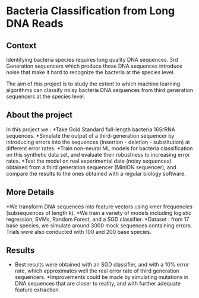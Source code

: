 # Bacteria Classification from Long DNA Reads #

## Context ##
Identifying bacteria species requires long quality DNA sequences. 3rd Generation sequencers which produce those DNA sequences introduce noise that make it hard to recognize the bacteria at the species level. 

The aim of this project is to study the extent to which machine learning algorithms can classify noisy bacteria DNA sequences from third generation sequencers at the species level.

## About the project ##
In this project we : 
*Take Gold Standard full-length bacteria 16SrRNA sequences. 
*Simulate the output of a third-generation sequencer by introducing errors into the sequences (insertion - deletion - substitution) at different error rates. 
*Train non-neural ML models for bacteria classification on this synthetic data set, and evaluate their robustness to increasing error rates. 
*Test the model on real experimental data (noisy sequences) obtained from a third generation sequencer (MinION sequencer), and compare the results to the ones obtained with a regular biology software. 


## More Details ##
*We transform DNA sequences into feature vectors using kmer frequencies (subsequences of length k).
*We train a variety of models including logistic regression, SVMs, Random Forest, and a SGD classifier. 
*Dataset : from 17 base species, we simulate around 3000 mock sequences containing errors. Trials were also conducted with 100 and 200 base species.

## Results ##
* Best results were obtained with an SGD classifier, and with a 10% error rate, which approximates well the real error rate of third generation sequencers. 
*Improvements could be made by simulating mutations in DNA sequences that are closer to reality, and with further adequate feature extraction. 